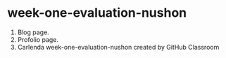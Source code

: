 # week-one-evaluation-nushon
1. Blog page.
2. Profolio page.
3. Carlenda
week-one-evaluation-nushon created by GitHub Classroom
